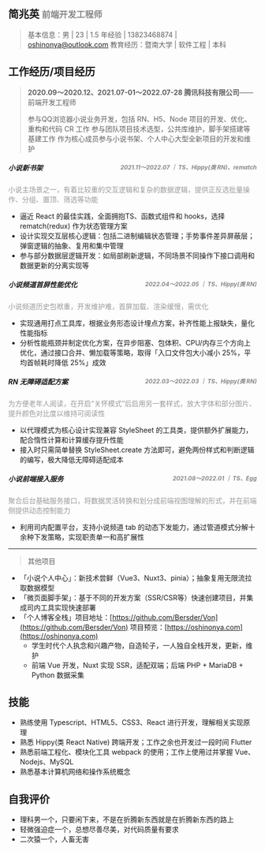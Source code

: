 ## 简兆英  <small style="color:#888">前端开发工程师</small>
>基本信息：男 | 23 | 1.5 年经验 | 13823468874 | oshinonya@outlook.com
>教育经历：暨南大学 | 软件工程 | 本科

## 工作经历/项目经历
> **2020.09～2020.12、2021.07-01～2022.07-28 腾讯科技有限公司**——前端开发工程师
>
> 参与QQ浏览器小说业务开发，包括 RN、H5、Node 项目的开发、优化、重构和代码 CR 工作
> 参与团队项目技术选型，公共库维护，脚手架搭建等基建工作
> 作为核心成员参与小说书架、个人中心大型全新项目的开发和维护

##### 小说新书架<small style="color:#888;float:right">2021.11～2022.07 ｜ TS、Hippy(类 RN)、rematch</small>

<font color='#999'>小说主场景之一，有着比较重的交互逻辑和复杂的数据逻辑，提供正反选批量操作、分组、置顶、筛选等功能</font>

- 逼近 React 的最佳实践，全面拥抱TS、函数式组件和 hooks，选择 rematch(redux) 作为状态管理方案
- 设计实现交互层核心逻辑：包括二进制编辑状态管理；手势事件差异屏蔽层；弹窗逻辑的抽象、复用和集中管理
- 参与部分数据层逻辑开发：如局部刷新逻辑，不同场景不同操作下接口调用和数据更新的分离实现等

##### 小说频道首屏性能优化<small style="color:#888;float:right;">2022.04～2022.05 ｜ TS、Hippy(类 RN)</small>

<font color='#999'>小说频道历史包袱重，开发维护难，首屏加载、渲染缓慢，需优化</font>

- 实现通用打点工具库，根据业务形态设计埋点方案，补齐性能上报缺失，量化性能指标
- 分析性能瓶颈并制定优化方案，在异步阻塞、包体积、CPU/内存三个方向上优化，通过接口合并、懒加载等策略，取得「入口文件包大小减小 25%，平均首帧耗时降低 25%」成效

##### RN 无障碍适配方案<small style="color:#888;float:right">2022.03～2022.03 ｜ TS、Hippy(类 RN)</small>

<font color='#999'>为方便老年人阅读，在开启“关怀模式”后启用另一套样式，放大字体和部分图片、提升颜色对比度以维持可阅读性</font>

- 以代理模式为核心设计实现兼容 StyleSheet 的工具类，提供额外扩展能力，配合惰性计算和计算缓存提升性能
- 接入时只需简单替换 StyleSheet.create 方法即可，避免两份样式和判断逻辑的编写，极大降低无障碍适配成本

##### 小说前端接入服务<small style="color:#888;float:right">2021.08～2022.01 ｜ TS、Egg</small>

<font color='#999'>聚合后台基础服务接口，将数据灵活转换和划分成前端视图理解的形式，并在前端侧提供动态控制能力</font>

- 利用司内配置平台，支持小说频道 tab 的动态下发能力，通过管道模式分解十余种下发策略，实现职责单一和高扩展性

___

> 其他项目

- 「小说个人中心」：新技术尝鲜（Vue3、Nuxt3、pinia）；抽象复用无限流拉取数据模型
- 「微页面脚手架」：基于不同的开发方案（SSR/CSR等）快速创建项目，并集成司内工具实现快速部署
- 「个人博客全栈」项目地址：[https://github.com/Bersder/Von](https://github.com/Bersder/Von) 项目预览：[https://oshinonya.com](https://oshinonya.com) 
  - 学生时代个人执念和兴趣产物，自造轮子，一人独自全栈开发，更新，维护
  - 前端 Vue 开发，Nuxt 实现 SSR，适配双端；后端 PHP + MariaDB + Python 数据采集

## 技能

- 熟练使用 Typescript、HTML5、CSS3、React 进行开发，理解相关实现原理
- 熟悉 Hippy(类 React Native) 跨端开发；工作之余也开发过一段时间 Flutter
- 熟悉前端工程化、模块化工具 webpack 的使用；工作上使用过并掌握 Vue、Nodejs、MySQL
- 熟悉基本计算机网络和操作系统概念

## 自我评价

- 理科男一个，只要闲下来，不是在折腾新东西就是在折腾新东西的路上
- 轻微强迫症一个，总想尽善尽美，对代码质量有要求
- 二次猿一个，人畜无害
